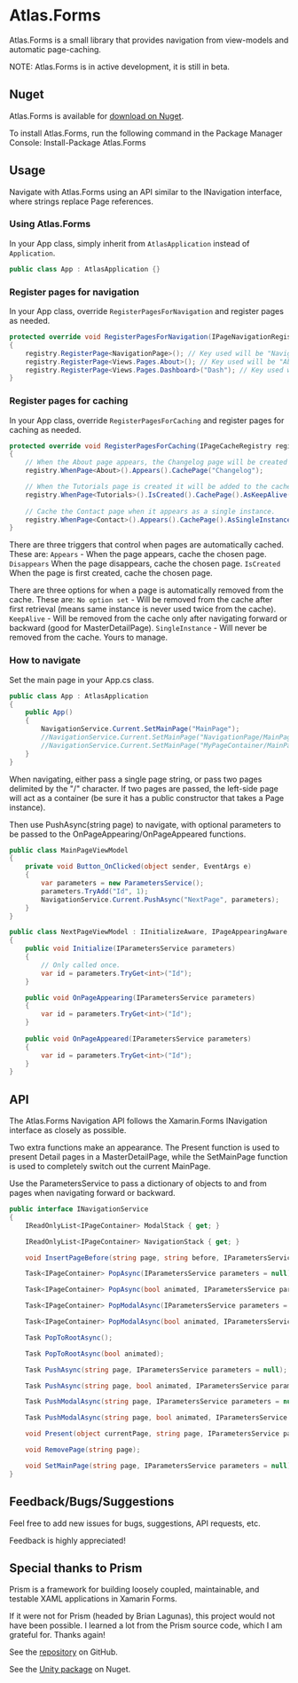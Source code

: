 # Atlas.Forms
Atlas.Forms is a small library that provides navigation from view-models and automatic page-caching.

NOTE: Atlas.Forms is in active development, it is still in beta.

## Nuget
Atlas.Forms is available for [download on Nuget](https://www.nuget.org/packages/Atlas.Forms/).

To install Atlas.Forms, run the following command in the Package Manager Console:
		Install-Package Atlas.Forms

## Usage
Navigate with Atlas.Forms using an API similar to the INavigation interface, where strings replace Page references.

### Using Atlas.Forms
In your App class, simply inherit from ```AtlasApplication``` instead of ```Application```.

```csharp
public class App : AtlasApplication {}
```

### Register pages for navigation
In your App class, override ```RegisterPagesForNavigation``` and register pages as needed.

```csharp
protected override void RegisterPagesForNavigation(IPageNavigationRegistry registry)
{
	registry.RegisterPage<NavigationPage>(); // Key used will be "NavigationPage"
	registry.RegisterPage<Views.Pages.About>(); // Key used will be "About"
	registry.RegisterPage<Views.Pages.Dashboard>("Dash"); // Key used will be "Dash"
}
```

### Register pages for caching
In your App class, override ```RegisterPagesForCaching``` and register pages for caching as needed.

```csharp
protected override void RegisterPagesForCaching(IPageCacheRegistry registry)
{
	// When the About page appears, the Changelog page will be created and added to the page cache. Removed upon first access.
	registry.WhenPage<About>().Appears().CachePage("Changelog");

	// When the Tutorials page is created it will be added to the cache as a KeepAlive instance and saved there until some navigation forward or backward occurs.
	registry.WhenPage<Tutorials>().IsCreated().CachePage().AsKeepAlive();
	
	// Cache the Contact page when it appears as a single instance.
	registry.WhenPage<Contact>().Appears().CachePage().AsSingleInstance();
}
```

There are three triggers that control when pages are automatically cached. These are:
```Appears``` - When the page appears, cache the chosen page.
```Disappears``` When the page disappears, cache the chosen page.
```IsCreated``` When the page is first created, cache the chosen page.

There are three options for when a page is automatically removed from the cache. These are:
```No option set``` - Will be removed from the cache after first retrieval (means same instance is never used twice from the cache).
```KeepAlive``` - Will be removed from the cache only after navigating forward or backward (good for MasterDetailPage).
```SingleInstance``` - Will never be removed from the cache. Yours to manage.

### How to navigate
Set the main page in your App.cs class.

```csharp
public class App : AtlasApplication
{
	public App()
	{
		NavigationService.Current.SetMainPage("MainPage");
		//NavigationService.Current.SetMainPage("NavigationPage/MainPage");
		//NavigationService.Current.SetMainPage("MyPageContainer/MainPage");
	}
}
```

When navigating, either pass a single page string, or pass two pages delimited by the "/" character.
If two pages are passed, the left-side page will act as a container (be sure it has a public constructor that takes a Page instance).

Then use PushAsync(string page) to navigate, with optional parameters to be passed to the OnPageAppearing/OnPageAppeared functions.
```csharp
public class MainPageViewModel
{
	private void Button_OnClicked(object sender, EventArgs e)
	{
		var parameters = new ParametersService();
		parameters.TryAdd("Id", 1);
		NavigationService.Current.PushAsync("NextPage", parameters);
	}
}

public class NextPageViewModel : IInitializeAware, IPageAppearingAware, IPageAppearedAware
{
	public void Initialize(IParametersService parameters)
	{
		// Only called once.
		var id = parameters.TryGet<int>("Id");
	}

	public void OnPageAppearing(IParametersService parameters)
	{
		var id = parameters.TryGet<int>("Id");
	}
	
	public void OnPageAppeared(IParametersService parameters)
	{
		var id = parameters.TryGet<int>("Id");
	}
}
```

## API
The Atlas.Forms Navigation API follows the Xamarin.Forms INavigation interface as closely as possible.

Two extra functions make an appearance. The Present function is used to present Detail pages in a MasterDetailPage, while
the SetMainPage function is used to completely switch out the current MainPage.

Use the ParametersService to pass a dictionary of objects to and from pages when navigating forward or backward.

```csharp
public interface INavigationService
{
	IReadOnlyList<IPageContainer> ModalStack { get; }

	IReadOnlyList<IPageContainer> NavigationStack { get; }

	void InsertPageBefore(string page, string before, IParametersService parameters = null);

	Task<IPageContainer> PopAsync(IParametersService parameters = null);

	Task<IPageContainer> PopAsync(bool animated, IParametersService parameters = null);

	Task<IPageContainer> PopModalAsync(IParametersService parameters = null);

	Task<IPageContainer> PopModalAsync(bool animated, IParametersService parameters = null);

	Task PopToRootAsync();

	Task PopToRootAsync(bool animated);

	Task PushAsync(string page, IParametersService parameters = null);

	Task PushAsync(string page, bool animated, IParametersService parameters = null);

	Task PushModalAsync(string page, IParametersService parameters = null);

	Task PushModalAsync(string page, bool animated, IParametersService parameters = null);

	void Present(object currentPage, string page, IParametersService parameters = null);

	void RemovePage(string page);

	void SetMainPage(string page, IParametersService parameters = null);
}
```

## Feedback/Bugs/Suggestions
Feel free to add new issues for bugs, suggestions, API requests, etc. 

Feedback is highly appreciated!

## Special thanks to Prism
Prism is a framework for building loosely coupled, maintainable, and testable XAML applications in Xamarin Forms.

If it were not for Prism (headed by Brian Lagunas), this project would not have been possible. I learned a lot from the Prism source code, which I
am grateful for. Thanks again!

See the [repository](https://github.com/PrismLibrary/Prism) on GitHub.

See the [Unity package](https://www.nuget.org/packages/Prism.Unity.Forms) on Nuget.
